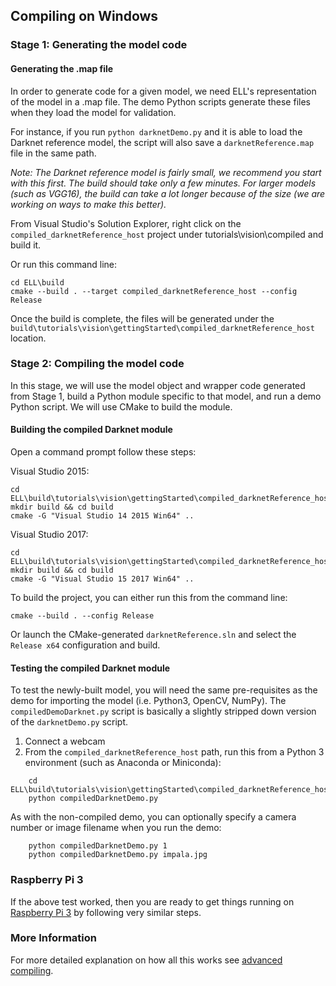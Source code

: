 
## Compiling on Windows

### Stage 1: Generating the model code

#### Generating the .map file

In order to generate code for a given model, we need ELL's representation of the model in a .map file. The demo Python scripts generate these files when they load the model for validation.

For instance, if you run `python darknetDemo.py` and it is able to load the Darknet reference model, the script will also save a `darknetReference.map` file in the same path.

*Note: The Darknet reference model is fairly small, we recommend you start with this first.  The build should take only a few minutes. For larger models (such as VGG16), the build can take a lot longer because of the size (we are working on ways to make this better).*

From Visual Studio's Solution Explorer, right click on the `compiled_darknetReference_host` project under tutorials\vision\compiled and build it.

Or run this command line:
```
cd ELL\build
cmake --build . --target compiled_darknetReference_host --config Release
```

Once the build is complete, the files will be generated under the `build\tutorials\vision\gettingStarted\compiled_darknetReference_host` location.

### Stage 2: Compiling the model code

In this stage, we will use the model object and wrapper code generated from Stage 1, build a Python module specific to that model, and run a demo Python script. We will use CMake to build the module.

#### Building the compiled Darknet module

Open a command prompt follow these steps:

Visual Studio 2015:
```
cd ELL\build\tutorials\vision\gettingStarted\compiled_darknetReference_host
mkdir build && cd build
cmake -G "Visual Studio 14 2015 Win64" ..
```

Visual Studio 2017:
```
cd ELL\build\tutorials\vision\gettingStarted\compiled_darknetReference_host
mkdir build && cd build
cmake -G "Visual Studio 15 2017 Win64" ..
```

To build the project, you can either run this from the command line:
```
cmake --build . --config Release
```

Or launch the CMake-generated `darknetReference.sln` and 
select the `Release x64` configuration and build.

#### Testing the compiled Darknet module

To test the newly-built model, you will need the same pre-requisites as the demo for importing the model (i.e. Python3, OpenCV, NumPy).  The `compiledDemoDarknet.py` script is basically a slightly stripped down version of the `darknetDemo.py` script.

1. Connect a webcam
2. From the `compiled_darknetReference_host` path, run this from a Python 3 environment (such as Anaconda or Miniconda):
```
    cd ELL\build\tutorials\vision\gettingStarted\compiled_darknetReference_host
    python compiledDarknetDemo.py
```

As with the non-compiled demo, you can optionally specify a camera number or image filename when you run the demo:
```
    python compiledDarknetDemo.py 1
    python compiledDarknetDemo.py impala.jpg
```

### Raspberry Pi 3

If the above test worked, then  you are ready to get things running on [Raspberry Pi 3](compiling-Pi3.md) by following very similar steps.

### More Information

For more detailed explanation on how all this works see [advanced compiling](compilingAdvanced.md).